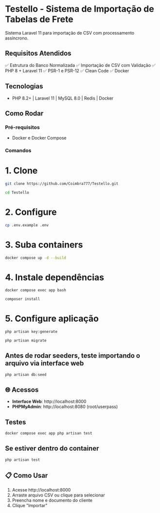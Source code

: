 # Testello - Sistema de Importação de Tabelas de Frete

Sistema Laravel 11 para importação de CSV com processamento assíncrono.

## Requisitos Atendidos

✅ Estrutura do Banco Normalizada
✅ Importação de CSV com Validação
✅ PHP 8 + Laravel 11
✅ PSR-1 e PSR-12
✅ Clean Code
✅ Docker

## Tecnologias

-   PHP 8.2+ | Laravel 11 | MySQL 8.0 | Redis | Docker

## Como Rodar

### Pré-requisitos

-   Docker e Docker Compose

### Comandos

# 1. Clone

```bash
git clone https://github.com/Coimbra777/Testello.git
```
```bash
cd Testello
```

# 2. Configure

```bash
cp .env.example .env
```

# 3. Suba containers
```bash
docker compose up -d --build
```

# 4. Instale dependências

```bash
docker compose exec app bash
```

```bash
composer install
```

# 5. Configure aplicação

```bash
php artisan key:generate
```
```bash
php artisan migrate
```

## Antes de rodar seeders, teste importando o arquivo via interface web

```bash
php artisan db:seed
```

## 🌐 Acessos

-   **Interface Web**: http://localhost:8000
-   **PHPMyAdmin**: http://localhost:8080 (root/userpass)

## Testes

```bash
docker compose exec app php artisan test
```

## Se estiver dentro do container

```bash
php artisan test
```

## 📋 Como Usar

1. Acesse http://localhost:8000
2. Arraste arquivo CSV ou clique para selecionar
3. Preencha nome e documento do cliente
4. Clique "Importar"
